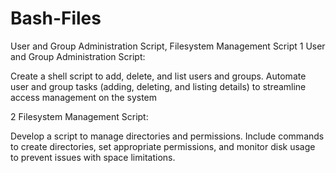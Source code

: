 # Bash-Files
User and Group Administration Script, Filesystem Management Script
1
User and Group Administration Script:

Create a shell script to add, delete, and list users and groups.
Automate user and group tasks (adding, deleting, and listing details) to streamline access management on the system

2
Filesystem Management Script:

Develop a script to manage directories and permissions.
Include commands to create directories, set appropriate permissions, and monitor disk usage to prevent issues with space limitations.
